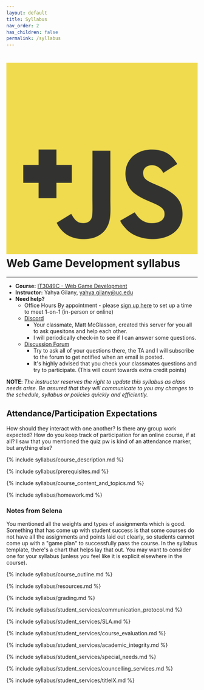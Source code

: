 ```yaml
---
layout: default
title: Syllabus
nav_order: 2
has_children: false
permalink: /syllabus
---
```


# <img src="assets/images/logo.svg" alt="class logo" class="logo"/> Web Game Development syllabus
*** ***

* **Course:** [IT3049C - Web Game Development](#)
* **Instructor:** Yahya Gilany, [yahya.gilany@uc.edu](mailto:yahya.gilany@uc.edu)
* **Need help?**
    * Office Hours By appointment - please [sign up here](https://outlook.office365.com/owa/calendar/OfficeHours@mailuc.onmicrosoft.com/bookings/) to set up a time to meet 1-on-1 (in-person or online)
    * [Discord](https://discord.gg/NGwFcbq)
        * Your classmate, Matt McGlasson, created this server for you all to ask quesitons and help each other.
        * I will periodically check-in to see if I can answer some questions.
    * [Discussion Forum](https://uc.instructure.com/courses/1256950/discussion_topics/4053031)
        * Try to ask all of your questions there, the TA and I will subscribe to the forum to get notified when an email is posted.
        * It's highly advised that you check your classmates questions and try to participate. (This will count towards extra credit points)

**NOTE**: *The instructor reserves the right to update this syllabus as class needs arise. Be assured that they will communicate to you any changes to the schedule, syllabus or policies quickly and efficiently.*

## Attendance/Participation Expectations
How should they interact with one another? Is there any group work expected? How do you keep track of participation for an online course, if at all? I saw that you mentioned the quiz pw is kind of an attendance marker, but anything else?

{% include syllabus/course_description.md %}

{% include syllabus/prerequisites.md %}

{% include syllabus/course_content_and_topics.md %}

{% include syllabus/homework.md %}

### Notes from Selena
You mentioned all the weights and types of assignments which is good. Something that has come up with student success is that some courses do not have all the assignments and points laid out clearly, so students cannot come up with a "game plan" to successfully pass the course. In the syllabus template, there's a chart that helps lay that out. You may want to consider one for your syllabus (unless you feel like it is explicit elsewhere in the course).

{% include syllabus/course_outline.md %}

{% include syllabus/resources.md %}

{% include syllabus/grading.md %}

{% include syllabus/student_services/communication_protocol.md %}

{% include syllabus/student_services/SLA.md %}

{% include syllabus/student_services/course_evaluation.md %}

{% include syllabus/student_services/academic_integrity.md %}

{% include syllabus/student_services/special_needs.md %}

{% include syllabus/student_services/councelling_services.md %}

{% include syllabus/student_services/titleIX.md %}